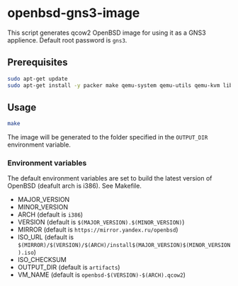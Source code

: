 # openbsd-gns3-image

This script generates qcow2 OpenBSD image for using it as a GNS3 applience. Default root password is `gns3`.

## Prerequisites
```sh
sudo apt-get update
sudo apt-get install -y packer make qemu-system qemu-utils qemu-kvm libvirt-daemon-system virtinst libvirt-clients bridge-utils
```
## Usage

```sh
make
```

The image will be generated to the folder specified in the `OUTPUT_DIR` environment variable.

### Environment variables

The default environment variables are set to build the latest version of OpenBSD (deafult arch is i386). See Makefile.

* MAJOR_VERSION
* MINOR_VERSION
* ARCH (default is `i386`)
* VERSION (default is `$(MAJOR_VERSION).$(MINOR_VERSION)`)
* MIRROR (default is `https://mirror.yandex.ru/openbsd`)
* ISO_URL (default is `$(MIRROR)/$(VERSION)/$(ARCH)/install$(MAJOR_VERSION)$(MINOR_VERSION).iso`)
* ISO_CHECKSUM
* OUTPUT_DIR (default is `artifacts`)
* VM_NAME (default is `openbsd-$(VERSION)-$(ARCH).qcow2`)
